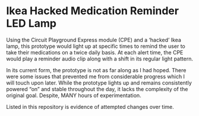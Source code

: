 # Ikea Hacked Medication Reminder LED Lamp

Using the Circuit Playground Express module (CPE) and a ‘hacked’ Ikea lamp, this prototype would light up at specific times to remind the user to take their medications on a twice daily basis. At each alert time, the CPE would play a reminder audio clip along with a shift in its regular light pattern. 

In its current form, the prototype is not as far along as I had hoped. There were some issues that prevented me from considerable progress which I will touch upon later. While the prototype lights up and remains consistently powered “on” and stable throughout the day, it lacks the complexity of the original goal. Despite, MANY hours of experimentation. 

Listed in this repository is evidence of attempted changes over time.

